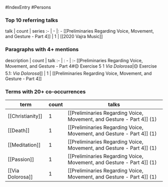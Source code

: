 #IndexEntry #Persons

### Top 10 referring talks
talk | count | series
:- | - |: -
[[Preliminaries Regarding Voice, Movement, and Gesture - Part 4]] | 1 | [[2020 Vajra Music]]

### Paragraphs with 4+ mentions
description | count | talk
:- | : - | :-
[[Preliminaries Regarding Voice, Movement, and Gesture - Part 4#🟡 Exercise 5 1 _Via Dolorosa_\|🟡 Exercise 5.1: _Via Dolorosa_]] | 1 | [[Preliminaries Regarding Voice, Movement, and Gesture - Part 4]]

### Terms with 20+ co-occurrences
term | count | talks
-|-|-
[[Christianity]] | 1 | <span class="counts">[[Preliminaries Regarding Voice, Movement, and Gesture - Part 4]] (1)</span> 
[[Death]] | 1 | <span class="counts">[[Preliminaries Regarding Voice, Movement, and Gesture - Part 4]] (1)</span> 
[[Meditation]] | 1 | <span class="counts">[[Preliminaries Regarding Voice, Movement, and Gesture - Part 4]] (1)</span> 
[[Passion]] | 1 | <span class="counts">[[Preliminaries Regarding Voice, Movement, and Gesture - Part 4]] (1)</span> 
[[Via Dolorosa]] | 1 | <span class="counts">[[Preliminaries Regarding Voice, Movement, and Gesture - Part 4]] (1)</span> 

